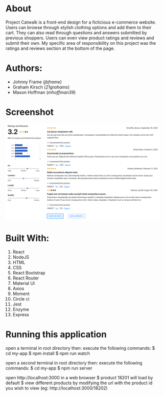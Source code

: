 # About
Project Catwalk is a front-end design for a ficticious e-commerce website. Users can browse through stylish clothing options and add them to their cart. They can also read through questions and answers submitted by previous shoppers. Users can even view product ratings and reviews and submit their own. My specific area of responsibility on this project was the ratings and reviews section at the bottom of the page.

# Authors:
* Johnny Frame (_jbframe_)
* Graham Kirsch (_21grahams_)
* Mason Hoffman (_mhoffman39_)

# Screenshot
![Ratings and Reviews Section](./my-app/public/ratingsReviews.png)


# Built With:
1. React
2. NodeJS
3. HTML
4. CSS
5. React Bootstrap
6. React Router
7. Material UI
8. Axios
9. Moment
10. Circle ci
11. Jest
12. Enzyme
13. Express


# Running this application
  open a terminal in root directory then:
  execute the following commands:
    $ cd my-app
    $ npm install
    $ npm run watch

  open a second terminal in root directory then:
  execute the following commands:
    $ cd my-app
    $ npm run server

  open http://localhost:3000 in a web browser
    $ product 18201 will load by default
    $ view different products by modifying the url with the product id you wish to view (eg: http://localhost:3000/18202)
